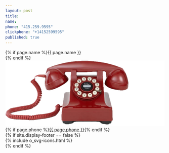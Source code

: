 ```yaml
---
layout: post
title:
name:
phone: "415.259.9595"
clickphone: "+14152599595"
published: true
---
```


<section id="contact" class="contact container-fluid">
  <div class="row">
    <div class="col-sm-12 text-center">
      {% if page.name %}{{ page.name }}<br>{% endif %}
      <div class="foo">
        <img class="phone" src="../img/red-phone.png" alt="telphone">
        {% if page.phone %}<a class="phonenumber" href="tel:{{ page.clickphone }}">{{ page.phone }}</a>{% endif %}
      </div>
      {% if site.display-footer == false %}
      <div class="social-links">
        {% include o_svg-icons.html %}
      </div>
      {% endif %}
    </div>
  </div>
</section>
